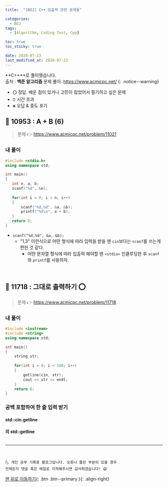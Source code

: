 ```yaml
---
title:  "[BOJ] C++ 입출력 관련 문제들" 

categories:
  - BOJ
tags:
  - [Algorithm, Coding Test, Cpp]

toc: true
toc_sticky: true

date: 2020-07-23
last_modified_at: 2020-07-23
---
```


**C++**로 풀이했습니다.  
출처 : **백준 알고리즘** 문제 풀이. <https://www.acmicpc.net/>
{: .notice--warning}

- `⭕` 정답. 배운 점이 있거나 고민이 많았어서 필기하고 싶은 문제
- `⏰` 시간 초과 
- `❌` 오답 & 중도 포기

## 🔔 10953 : A + B (6)

> 문제 👉 <https://www.acmicpc.net/problem/11021>

### 내 풀이 

```cpp
#include <stdio.h>
using namespace std;

int main()
{
   int n, a, b;
   scanf("%d", &n);
   
   for(int i = 0; i < n; i++)
   {
       scanf("%d,%d", &a, &b);
       printf("%d\n", a + b);
   }
   return 0;
}

```

- `scanf("%d,%d", &a, &b);`
  - "1,3" 이런식으로 어떤 형식에 따라 입력을 받을 땐 `cin`보다는 `scanf`를 쓰는게 편한 것 같다. 
    - 어떤 문자열 형식에 따라 입출력 해야할 땐 `<stdio>` 인클루딩한 후 `scanf`와 `printf`를 사용하자.

<br>

## 🔔 11718 : 그대로 출력하기 ⭕

> 문제 👉 <https://www.acmicpc.net/problem/11718>

### 내 풀이 

```cpp
#include <iostream>
#include <string>
using namespace std;

int main()
{
    string str;
    
    for(int i = 0; i < 100; i++)
    {
        getline(cin, str);
        cout << str << endl;
    }
    return 0;
}
```

### 공백 포함하여 한 줄 입력 받기

#### std::cin.getline

#### <string>의 std::getline

```cpp
```

***
<br>

    🌜 개인 공부 기록용 블로그입니다. 오류나 틀린 부분이 있을 경우 
    언제든지 댓글 혹은 메일로 지적해주시면 감사하겠습니다! 😄

[맨 위로 이동하기](#){: .btn .btn--primary }{: .align-right}